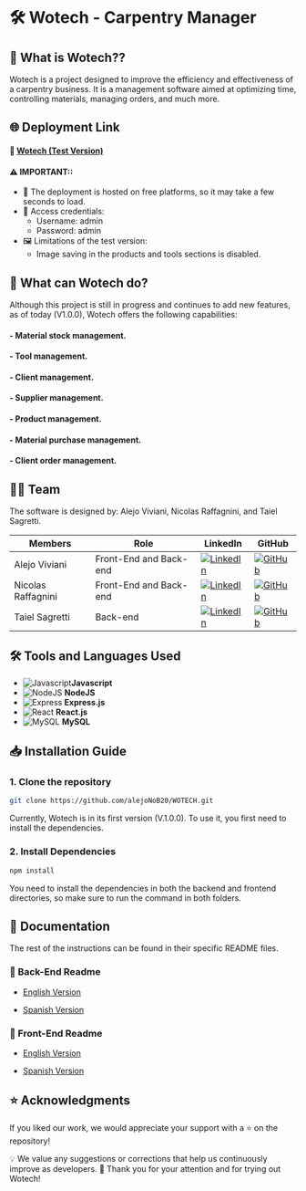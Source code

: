 #  🛠️ Wotech - Carpentry Manager

## 🤔 What is Wotech??

Wotech is a project designed to improve the efficiency and effectiveness of a carpentry business. It is a management software aimed at optimizing time, controlling materials, managing orders, and much more.

## 🌐 Deployment Link

#### 🔗 [Wotech (Test Version)](https://wotech-free.vercel.app/home)

#### ⚠️ IMPORTANT::
- 🚀 The deployment is hosted on free platforms, so it may take a few seconds to load.
- 🔑 Access credentials:
  - Username: admin
  - Password: admin
- 🖼️ Limitations of the test version:
  - Image saving in the products and tools sections is disabled.

## 🔧 What can Wotech do?

Although this project is still in progress and continues to add new features, as of today (V1.0.0), Wotech offers the following capabilities:

#### - Material stock management.
#### - Tool management.
#### - Client management.
#### - Supplier management.
#### - Product management.
#### - Material purchase management.
#### - Client order management.

## 🧑‍💻 Team
The software is designed by: Alejo Viviani, Nicolas Raffagnini, and Taiel Sagretti.

| Members             | Role               | LinkedIn                                                                                               | GitHub                                                                                                                  |
| ------------------ | ------------------ | ------------------------------------------------------------------------------------------------------ | ----------------------------------------------------------------------------------------------------------------------- |
| Alejo Viviani      | Front-End and Back-end          | [![LinkedIn](https://img.shields.io/badge/linkedin-blue?logo=linkedin)](https://www.linkedin.com/in/alejo-viviani/) | [![GitHub](https://img.shields.io/badge/github-black?logo=github)](https://github.com/alejoNoB20) |
| Nicolas Raffagnini | Front-End and Back-end | [![LinkedIn](https://img.shields.io/badge/linkedin-blue?logo=linkedin)](https://www.linkedin.com/in/nicolas-raffagnini/) | [![GitHub](https://img.shields.io/badge/github-black?logo=github)](https://github.com/nico-raffa)                                            
| Taiel Sagretti     | Back-end           | [![LinkedIn](https://img.shields.io/badge/linkedin-blue?logo=linkedin)](https://www.linkedin.com/in/taiel-sagretti/) | [![GitHub](https://img.shields.io/badge/github-black?logo=github)](https://github.com/Tai-MS)                        |


## 🛠️ Tools and Languages Used
- ![Javascript](https://img.shields.io/badge/Javascript-black?logo=javascript)**Javascript**
- ![NodeJS](https://img.shields.io/badge/nodejs-black?logo=node.js) **NodeJS**
- ![Express](https://img.shields.io/badge/express-green?logo=express) **Express.js** 
- ![React](https://img.shields.io/badge/react-blue?logo=react) **React.js**  
- ![MySQL](https://img.shields.io/badge/mysql-white?logo=mysql) **MySQL**

## 📥 Installation Guide

###  1. Clone the repository
```bash
git clone https://github.com/alejoNoB20/WOTECH.git
```
Currently, Wotech is in its first version (V.1.0.0). To use it, you first need to install the dependencies.

###  2. Install Dependencies
```bash
npm install
```
You need to install the dependencies in both the backend and frontend directories, so make sure to run the command in both folders.

## 📑 Documentation
The rest of the instructions can be found in their specific README files.

### 📌 Back-End Readme

- [English Version](https://github.com/alejoNoB20/WOTECH/tree/developer/backend/README.md)

- [Spanish Version](https://github.com/alejoNoB20/WOTECH/tree/developer/backend/README-ES.md)

### 📌 Front-End Readme

- [English Version](https://github.com/alejoNoB20/WOTECH/tree/developer/frontend/README.md)

- [Spanish Version](https://github.com/alejoNoB20/WOTECH/tree/developer/frontend/README-ES.md)

## ⭐ Acknowledgments
If you liked our work, we would appreciate your support with a ⭐ on the repository!

💡 We value any suggestions or corrections that help us continuously improve as developers.
📩 Thank you for your attention and for trying out Wotech!
